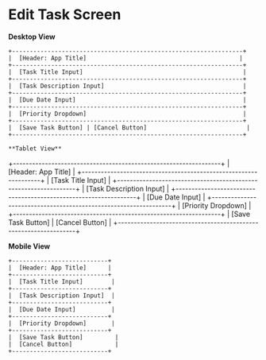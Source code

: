 # Edit Task Screen

**Desktop View**

```
+-----------------------------------------------------------------+
|  [Header: App Title]                                           |
+-----------------------------------------------------------------+
|  [Task Title Input]                                             |
+-----------------------------------------------------------------+
|  [Task Description Input]                                       |
+-----------------------------------------------------------------+
|  [Due Date Input]                                               |
+-----------------------------------------------------------------+
|  [Priority Dropdown]                                            |
+-----------------------------------------------------------------+
|  [Save Task Button] | [Cancel Button]                            |
+-----------------------------------------------------------------+

**Tablet View**

```
+-----------------------------------------------------------------+
|  [Header: App Title]                                           |
+-----------------------------------------------------------------+
|  [Task Title Input]                                             |
+-----------------------------------------------------------------+
|  [Task Description Input]                                       |
+-----------------------------------------------------------------+
|  [Due Date Input]                                               |
+-----------------------------------------------------------------+
|  [Priority Dropdown]                                            |
+-----------------------------------------------------------------+
|  [Save Task Button] | [Cancel Button]                            |
+-----------------------------------------------------------------+

**Mobile View**

```
+---------------------------+
|  [Header: App Title]      |
+---------------------------+
|  [Task Title Input]        |
+---------------------------+
|  [Task Description Input]  |
+---------------------------+
|  [Due Date Input]          |
+---------------------------+
|  [Priority Dropdown]       |
+---------------------------+
|  [Save Task Button]         |
|  [Cancel Button]            |
+---------------------------+
